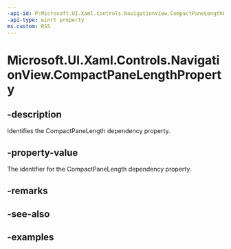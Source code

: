 ```yaml
---
-api-id: P:Microsoft.UI.Xaml.Controls.NavigationView.CompactPaneLengthProperty
-api-type: winrt property
ms.custom: RS5
---
```

<!-- Property syntax.
public DependencyProperty CompactPaneLengthProperty { get; }
-->

# Microsoft.UI.Xaml.Controls.NavigationView.CompactPaneLengthProperty


## -description

Identifies the CompactPaneLength dependency property.


## -property-value

The identifier for the CompactPaneLength dependency property.


## -remarks


## -see-also


## -examples


